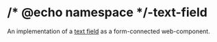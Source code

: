 # /* @echo namespace */-text-field
An implementation of a [text field](https://developer.mozilla.org/en-US/docs/Web/HTML/Element/Input/text) as a form-connected web-component.
